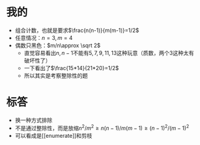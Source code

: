# 我的
- 组合计数，也就是要求$\frac{n(n-1)}{m(m-1)}=1/2$
- 任意情况：$n=3,m=4$
- 偶数只黑色：$m/n\approx \sqrt 2$
  - 直觉容易看出$n,n-1$不能有$5,7,9,11,13$这种玩意（质数，两个3这种太有破坏性了）
  - 一下看出了$\frac{15*14}{21*20}=1/2$
  - 所以其实是考察整除性的题
# 标答
- 换一种方式排除
- 不是通过整除性，而是放缩$n^2/m^2\ge n(n-1)/m(m-1)\ge (n-1)^2/(m-1)^2$
- 可以看成是[[enumerate]]和剪枝